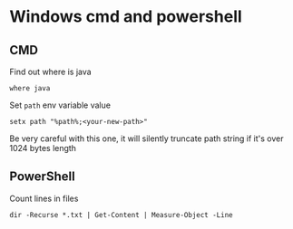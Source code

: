 # Windows cmd and powershell

## CMD
Find out where is java
```
where java
```

Set `path` env variable value
```
setx path "%path%;<your-new-path>"
```
Be very careful with this one, it will silently truncate path string if it's over 1024 bytes length

## PowerShell
Count lines in files
```
dir -Recurse *.txt | Get-Content | Measure-Object -Line
```
